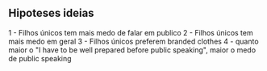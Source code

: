 ## Hipoteses ideias

1 - Filhos únicos tem mais medo de falar em publico
2 - Filhos únicos tem mais medo em geral
3 - Filhos únicos preferem branded clothes
4 - quanto maior o "I have to be well prepared before public speaking", maior o medo de public speaking